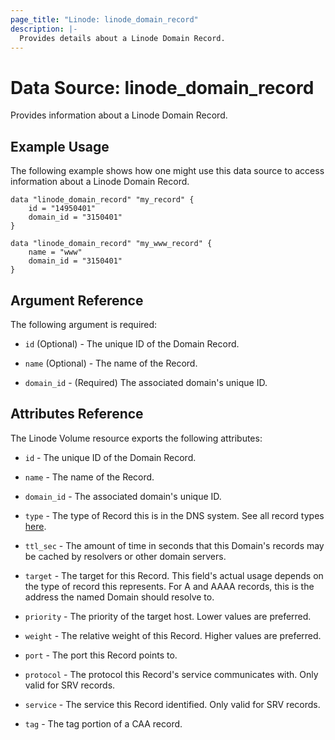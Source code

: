 ```yaml
---
page_title: "Linode: linode_domain_record"
description: |-
  Provides details about a Linode Domain Record.
---
```


# Data Source: linode_domain_record

Provides information about a Linode Domain Record.

## Example Usage

The following example shows how one might use this data source to access information about a Linode Domain Record.

```hcl
data "linode_domain_record" "my_record" {
    id = "14950401"
    domain_id = "3150401"
}

data "linode_domain_record" "my_www_record" {
    name = "www"
    domain_id = "3150401"
}
```

## Argument Reference

The following argument is required:

- `id` (Optional) - The unique ID of the Domain Record.

- `name` (Optional) - The name of the Record.

- `domain_id` - (Required) The associated domain's unique ID.

## Attributes Reference

The Linode Volume resource exports the following attributes:

- `id` - The unique ID of the Domain Record.

- `name` - The name of the Record.

- `domain_id` - The associated domain's unique ID.

- `type` - The type of Record this is in the DNS system. See all record types [here](https://www.linode.com/docs/api/domains/#domain-records-list__responses).

- `ttl_sec` - The amount of time in seconds that this Domain's records may be cached by resolvers or other domain servers.

- `target` - The target for this Record. This field's actual usage depends on the type of record this represents. For A and AAAA records, this is the address the named Domain should resolve to.

- `priority` - The priority of the target host. Lower values are preferred.

- `weight` - The relative weight of this Record. Higher values are preferred.

- `port` - The port this Record points to.

- `protocol` - The protocol this Record's service communicates with. Only valid for SRV records.

- `service` - The service this Record identified. Only valid for SRV records.

- `tag` - The tag portion of a CAA record.

